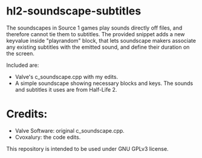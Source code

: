 # hl2-soundscape-subtitles
The soundscapes in Source 1 games play sounds directly off files, and therefore cannot tie them to subtitles. 
The provided snippet adds a new keyvalue inside "playrandom" block, that lets soundscape makers associate any existing subtitles with the emitted sound, and define their duration on the screen.

Included are: 
* Valve's c_soundscape.cpp with my edits.
* A simple soundscape showing necessary blocks and keys. The sounds and subtitles it uses are from Half-Life 2.

# Credits:
* Valve Software: original c_soundscape.cpp.
* Cvoxalury: the code edits.

This repository is intended to be used under GNU GPLv3 license. 

